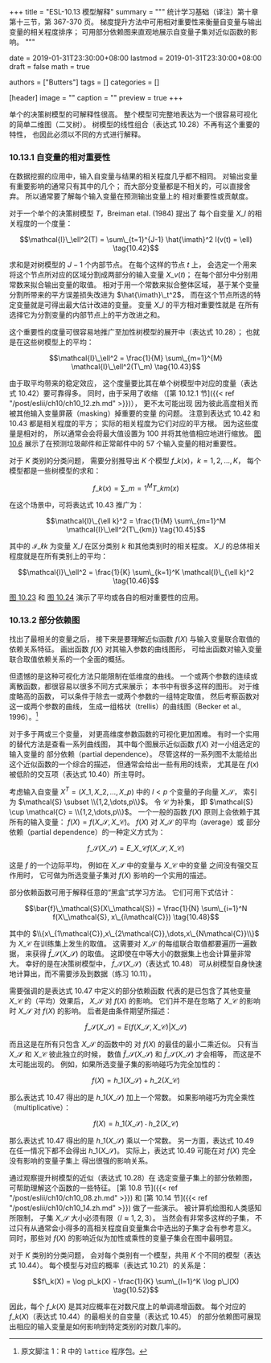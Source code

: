 +++
title = "ESL-10.13 模型解释"
summary = """
统计学习基础（译注）第十章第十三节，第 367-370 页。
梯度提升方法中可用相对重要性来衡量自变量与输出变量的相关程度排序；
可用部分依赖图来直观地展示自变量子集对近似函数的影响。
"""

date = 2019-01-31T23:30:00+08:00
lastmod = 2019-01-31T23:30:00+08:00
draft = false
math = true

authors = ["Butters"]
tags = []
categories = []

[header]
image = ""
caption = ""
preview = true
+++

单个的决策树模型的可解释性很高。
整个模型可完整地表达为一个很容易可视化的简单二维图（二叉树）。
树模型的线性组合（表达式 10.28）不再有这个重要的特性，
也因此必须以不同的方式进行解释。

### 10.13.1 自变量的相对重要性

在数据挖掘的应用中，输入自变量与结果的相关程度几乎都不相同。
对输出变量有重要影响的通常只有其中的几个；
而大部分变量都是不相关的，可以直接舍弃。
所以通常要了解每个输入变量在预测输出变量上的
相对重要性或贡献度。

对于一个单个的决策树模型 $T$，Breiman etal. (1984) 提出了
每个自变量 $X\_l$ 的相关程度的一个度量：

$$\mathcal{I}\_\ell^2(T) = \sum\_{t=1}^{J-1}
\hat{\imath}^2 I(v(t) = \ell) \tag{10.42}$$

求和是对树模型的 $J-1$ 个内部节点。
在每个这样的节点 $t$ 上，
会选定一个用来将这个节点所对应的区域分割成两部分的输入变量 $X\_{v(t)}$；
在每个部分中分别用常数来拟合输出变量的取值。
相对于用一个常数来拟合整体区域，
基于某个变量分割所带来的平方误差损失改进为 $\hat{\imath}\_t^2$，
而在这个节点所选的特定变量就是可得出最大估计改进的变量。
变量 $X\_l$ 的平方相对重要性就是
在所有选择它为分割变量的内部节点上的平方改进之和。

这个重要性的度量可很容易地推广至加性树模型的展开中（表达式 10.28）；
也就是在这些树模型上的平均：

$$\mathcal{I}\_\ell^2 = \frac{1}{M} \sum\_{m=1}^{M}
\mathcal{I}\_\ell^2(T\_m) \tag{10.43}$$

由于取平均带来的稳定效应，
这个度量要比其在单个树模型中对应的度量（表达式 10.42）要可靠得多。
同时，由于采用了收缩
（[第 10.12.1 节]({{< ref "/post/eslii/ch10/ch10_12.zh.md" >}})），
更不太可能出现
因为彼此高度相关而被其他输入变量屏蔽（masking）掉重要的变量
的问题。
注意到表达式 10.42 和 10.43 都是相关程度的平方；
实际的相关程度为它们对应的平方根。
因为这些度量是相对的，
所以通常会会将最大值设置为 100 并将其他值相应地进行缩放。
[图 10.6](http://public.guansong.wang/eslii/ch10/eslii_fig_10_06.png)
展示了在预测垃圾邮件和正常邮件中的 57 个输入变量的相对重要性。

对于 $K$ 类别的分类问题，
需要分别推导出 $K$ 个模型 $f\_k(x)$，$k=1,2,\dots,K$，
每个模型都是一些树模型的求和：

$$f\_k(x) = \sum\_{m=1}^M T\_{km}(x) \tag{10.44}$$

在这个场景中，可将表达式 10.43 推广为：

$$\mathcal{I}\_{\ell k}^2 = \frac{1}{M} \sum\_{m=1}^M
\mathcal{I}\_\ell^2(T\_{km}) \tag{10.45}$$

其中的 $\mathcal{I}\_{\ell k}$ 为变量 $X\_l$
在区分类别 $k$ 和其他类别时的相关程度。
$X\_l$ 的总体相关程度就是在所有类别上的平均：

$$\mathcal{I}\_\ell^2 =  \frac{1}{K} \sum\_{k=1}^K
\mathcal{I}\_{\ell k}^2 \tag{10.46}$$

[图 10.23](http://public.guansong.wang/eslii/ch10/eslii_fig_10_23.png) 和
[图 10.24](http://public.guansong.wang/eslii/ch10/eslii_fig_10_24.png)
演示了平均或各自的相对重要性的应用。

### 10.13.2 部分依赖图

找出了最相关的变量之后，
接下来是要理解近似函数 $f(X)$ 与输入变量联合取值的依赖关系特征。
画出函数 $f(X)$ 对其输入参数的曲线图形，
可给出函数对输入变量联合取值依赖关系的一个全面的概括。

但遗憾的是这种可视化方法只能限制在低维度的曲线。
一个或两个参数的连续或离散函数，都很容易以很多不同方式来展示；
本书中有很多这样的图形。
对于维度略高的函数，
可以条件于除去一或两个参数的一组特定取值，
然后考察函数对这一或两个参数的曲线，
生成一组格状（trellis）的曲线图（Becker et al., 1996）。[^1]

对于多于两或三个变量，
对更高维度参数函数的可视化更加困难。
有时一个实用的替代方法是查看一系列曲线图，
其中每个图展示近似函数 $f(X)$ 对一小组选定的输入变量的
部分依赖（partial dependence）。
尽管这样的一系列图不太能给出这个近似函数的一个综合的描述，
但通常会给出一些有用的线索，
尤其是在 $f(x)$ 被低阶的交互项（表达式 10.40）所主导时。

考虑输入自变量 $X^T = (X\_1, X\_2, \dots, X\_p)$
中的 $l<p$ 个变量的子向量 $X\_\mathcal{S}$，
索引为 $\mathcal{S} \subset \\{1,2,\dots,p\\}$。
令 $\mathcal{C}$ 为补集，
即 $\mathcal{S} \cup \mathcal{C} = \\{1,2,\dots,p\\}$。
一个一般的函数 $f(X)$ 原则上会依赖于其所有的输入变量：
$f(X) = f(X\_\mathcal{S}, X\_\mathcal{C})$。
$f(X)$ 对 $X\_\mathcal{S}$ 的平均（average）或
部分依赖（partial dependence）的一种定义方式为：

$$f\_\mathcal{S}(X\_\mathcal{S}) = E\_{X\_\mathcal{C}}
f(X\_\mathcal{S}, X\_\mathcal{C}) \tag{10.47}$$

这是 $f$ 的一个边际平均，
例如在 $X\_\mathcal{S}$ 中的变量与 $X\_\mathcal{C}$ 中的变量
之间没有强交互作用时，
它可做为所选变量子集对 $f(X)$ 影响的一个实用的描述。

部分依赖函数可用于解释任意的“黑盒”式学习方法。
它们可用下式估计：

$$\bar{f}\_\mathcal{S}(X\_\mathcal{S}) = \frac{1}{N} \sum\_{i=1}^N
f(X\_\mathcal{S}, x\_{i\mathcal{C}}) \tag{10.48}$$

其中的
$\\{x\_{1\mathcal{C}},x\_{2\mathcal{C}},\dots,x\_{N\mathcal{C}}\\}$
为 $X\_\mathcal{C}$ 在训练集上发生的取值。
这需要对 $X\_\mathcal{S}$ 的每组联合取值都要遍历一遍数据，
来获得 $\bar{f}\_\mathcal{S}(X\_\mathcal{S})$ 的取值。
这即使在中等大小的数据集上也会计算量非常大。
幸好的是在决策树模型中，
$\bar{f}\_\mathcal{S}(X\_\mathcal{S})$（表达式 10.48）
可从树模型自身快速地计算出，而不需要涉及到数据（练习 10.11）。

需要强调的是表达式 10.47 中定义的部分依赖函数
代表的是已包含了其他变量 $X\_\mathcal{C}$ 的（平均）效果后，
$X\_\mathcal{S}$ 对 $f(X)$ 的影响。
它们并不是在忽略了 $X\_\mathcal{C}$ 的影响时
$X\_\mathcal{S}$ 对 $f(X)$ 的影响。
后者是由条件期望所描述：

$$\tilde{f}\_\mathcal{S}(X\_\mathcal{S}) =
E(f(X\_\mathcal{S}, X\_\mathcal{C}) | X\_\mathcal{S}) \tag{10.49}$$

而且这是在所有只包含 $X\_\mathcal{S}$ 的函数中的
对 $f(X)$ 的最佳的最小二乘近似。
只有当 $X\_\mathcal{S}$ 和 $X\_\mathcal{C}$ 彼此独立的时候，
数值 $\tilde{f}\_\mathcal{S}(X\_\mathcal{S})$
和 $\bar{f}\_\mathcal{S}(X\_\mathcal{S})$ 才会相等，
而这是不太可能出现的。
例如，如果所选变量子集的影响碰巧为完全加性的：

$$f(X) = h\_1(X\_\mathcal{S}) + h\_2(X\_\mathcal{C}) \tag{10.50}$$

那么表达式 10.47 得出的是 $h\_1(X\_\mathcal{S})$ 加上一个常数。
如果影响碰巧为完全乘性（multiplicative）：

$$f(X) = h\_1(X\_\mathcal{S}) \cdot h\_2(X\_\mathcal{C}) \tag{10.51}$$

那么表达式 10.47 得出的是 $h\_1(X\_\mathcal{S})$ 乘以一个常数。
另一方面，表达式 10.49 在任一情况下都不会得出 $h\_1(X\_\mathcal{S})$。
实际上，表达式 10.49 可能在对 $f(X)$ 完全没有影响的变量子集上
得出很强的影响关系。

通过观察提升树模型的近似（表达式 10.28）在
选定变量子集上的部分依赖图，
可帮助理解这个函数的一些特征。
[第 10.8 节]({{< ref "/post/eslii/ch10/ch10_08.zh.md" >}}) 和
[第 10.14 节]({{< ref "/post/eslii/ch10/ch10_14.zh.md" >}})
做了一些演示。
被计算机绘图和人类感知所限制，
子集 $X\_\mathcal{S}$ 大小必须有限（$l \approx 1,2,3$）。
当然会有非常多这样的子集，
不过只有从通常会小得多的高相关程度自变量集合中选出的子集才会有参考意义。
同时，那些对 $f(X)$ 的影响近似为加性或乘性的变量子集会在图中最明显。

对于 $K$ 类别的分类问题，
会对每个类别有一个模型，共用 $K$ 个不同的模型（表达式 10.44）。
每个模型与对应的概率（表达式 10.21）的关系是：

$$f\_k(X) = \log p\_k(X) - \frac{1}{K} \sum\_{l=1}^K \log p\_l(X)
\tag{10.52}$$

因此，每个 $f\_k(X)$ 是其对应概率在对数尺度上的单调递增函数。
每个对应的 $f\_k(X)$（表达式 10.44）的最相关的自变量（表达式 10.45）
的部分依赖图可展现出相应的输入变量是如何影响到特定类别的对数几率的。

[^1]: 原文脚注 1：R 中的 `lattice` 程序包。